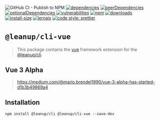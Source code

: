 ![GitHub CI - Publish to NPM](https://github.com/leanupjs/leanup/workflows/GitHub%20CI%20-%20Publish%20to%20NPM/badge.svg)
[![dependencies][dependencies]][dependencies-url]
[![peerDependencies][peerdependencies]][peerdependencies-url]
[![optionalDependencies][optionaldependencies]][optionaldependencies-url]
[![vulnerabilities][vulnerabilities]][vulnerabilities-url]
[![npm][npm]][npm-url]
[![downloads][downloads]][downloads-url]
[![install-size][install-size]][install-size-url]
[![lernajs][lernajs]][lernajs-url]
[![code style: prettier](https://img.shields.io/badge/code_style-prettier-ff69b4.svg)](https://github.com/prettier/prettier)

[npm]: https://img.shields.io/npm/v/@leanup/cli-vue
[npm-url]: https://www.npmjs.com/package/@leanup/cli-vue
[dependencies]: https://status.david-dm.org/gh/leanupjs/leanup.svg?path=packages/cli/frameworks/vue&ref=release/1.0
[dependencies-url]: https://david-dm.org/leanupjs/leanup?path=packages/cli/frameworks/vue&ref=release/1.0
[peerdependencies]: https://status.david-dm.org/gh/leanupjs/leanup.svg?path=packages/cli/frameworks/vue&ref=release/1.0&type=peer
[peerdependencies-url]: https://david-dm.org/leanupjs/leanup?path=packages/cli/frameworks/vue&ref=release/1.0&type=peer
[optionaldependencies]: https://status.david-dm.org/gh/leanupjs/leanup.svg?path=packages/cli/frameworks/vue&ref=release/1.0&type=optional
[optionaldependencies-url]: https://david-dm.org/leanupjs/leanup?path=packages/cli/frameworks/vue&ref=release/1.0&type=optional
[vulnerabilities]: https://snyk.io/test/npm/@leanup/cli-vue/badge.svg
[vulnerabilities-url]: https://snyk.io/test/npm/@leanup/cli-vue
[downloads]: https://img.shields.io/npm/dt/@leanup/cli-vue
[downloads-url]: https://npmcharts.com/compare/@leanup/cli-vue?minimal=true
[install-size]: https://packagephobia.now.sh/badge?p=@leanup/cli-vue
[install-size-url]: https://packagephobia.now.sh/result?p=@leanup/cli-vue
[lernajs]: https://img.shields.io/badge/managed%20with-lerna-blueviolet
[lernajs-url]: https://lerna.js.org

# `@leanup/cli-vue`

> This package contains the [vue](https://vuejs.org) framework extension for the [@leanup/cli](https://www.npmjs.com/package/@leanup/cli).

## Vue 3 Alpha

> https://medium.com/@mario.brendel1990/vue-3-alpha-has-started-d1b3b49869a4

## Installation

`npm install @leanup/cli @leanup/cli-vue --save-dev`
